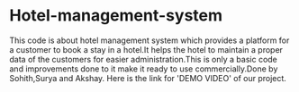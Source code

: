# Hotel-management-system

This code is about hotel management system which provides a platform for a customer to book a stay in a hotel.It helps the hotel to maintain a proper data of the customers for easier administration.This is only a basic code and improvements done to it make it ready to use commercially.Done by Sohith,Surya and Akshay. Here is the link for 'DEMO VIDEO' of our project. 

